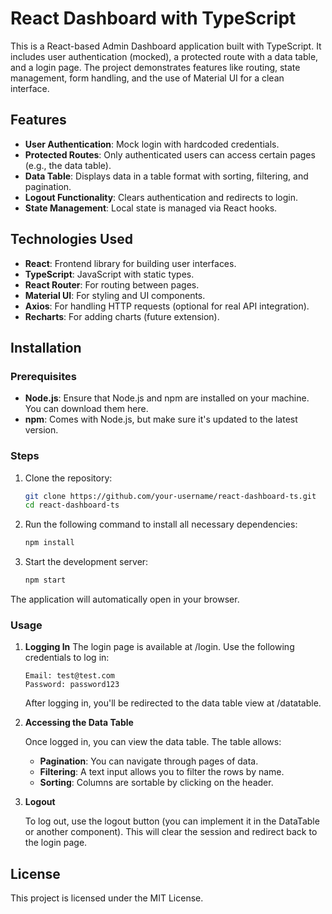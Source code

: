 # React Dashboard with TypeScript

This is a React-based Admin Dashboard application built with TypeScript. It includes user authentication (mocked), a protected route with a data table, and a login page. The project demonstrates features like routing, state management, form handling, and the use of Material UI for a clean interface.

## Features

- **User Authentication**: Mock login with hardcoded credentials.
- **Protected Routes**: Only authenticated users can access certain pages (e.g., the data table).
- **Data Table**: Displays data in a table format with sorting, filtering, and pagination.
- **Logout Functionality**: Clears authentication and redirects to login.
- **State Management**: Local state is managed via React hooks.

## Technologies Used

- **React**: Frontend library for building user interfaces.
- **TypeScript**: JavaScript with static types.
- **React Router**: For routing between pages.
- **Material UI**: For styling and UI components.
- **Axios**: For handling HTTP requests (optional for real API integration).
- **Recharts**: For adding charts (future extension).

## Installation

### Prerequisites

- **Node.js**: Ensure that Node.js and npm are installed on your machine. You can download them here.
- **npm**: Comes with Node.js, but make sure it's updated to the latest version.

### Steps

1. Clone the repository:
    ```bash
    git clone https://github.com/your-username/react-dashboard-ts.git
    cd react-dashboard-ts
    ```
2. Run the following command to install all necessary dependencies:
    ```bash
    npm install
    ```
3. Start the development server:
    ```bash
    npm start
    ```

The application will automatically open in your browser.

### Usage
1. **Logging In**
    The login page is available at /login. Use the following credentials to log in:

    ````
    Email: test@test.com
    Password: password123
    ````
    
    After logging in, you'll be redirected to the data table view at /datatable.

2. **Accessing the Data Table**

    Once logged in, you can view the data table. The table allows:

    - **Pagination**: You can navigate through pages of data.
    - **Filtering**: A text input allows you to filter the rows by name.
    - **Sorting**: Columns are sortable by clicking on the header.
3. **Logout**

    To log out, use the logout button (you can implement it in the DataTable or another component). This will clear the session and redirect back to the login page.

## License
This project is licensed under the MIT License.
